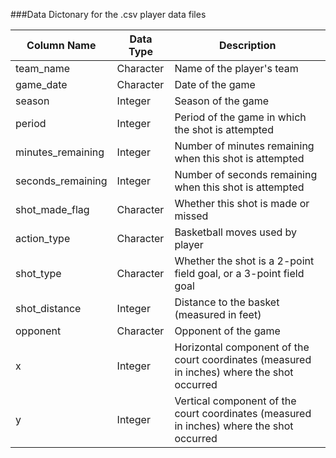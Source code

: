 ###Data Dictonary for the .csv player data files

|    Column Name    |  Data Type  |                                          Description                                       |
|-------------------|-------------|--------------------------------------------------------------------------------------------|
|     team_name     |  Character  |                                  Name of the player's team                                 |
|     game_date     |  Character  |                                      Date of the game                                      |
|       season      |   Integer   |                                     Season of the game                                     |
|       period      |   Integer   |                      Period of the game in which the shot is attempted                     |
| minutes_remaining |   Integer   |                   Number of minutes remaining when this shot is attempted                  |
| seconds_remaining |   Integer   |                   Number of seconds remaining when this shot is attempted                  |
|  shot_made_flag   |  Character  |                             Whether this shot is made or missed                            |
|    action_type    |  Character  |                              Basketball moves used by player                               |
|     shot_type     |  Character  |              Whether the shot is a 2-point field goal, or a 3-point field goal             |
|   shot_distance   |   Integer   |                          Distance to the basket (measured in feet)                         |
|      opponent     |  Character  |                                    Opponent of the game                                    |
|         x         |   Integer   | Horizontal component of the court coordinates (measured in inches) where the shot occurred |
|         y         |   Integer   |  Vertical component of the court coordinates (measured in inches) where the shot occurred  |
